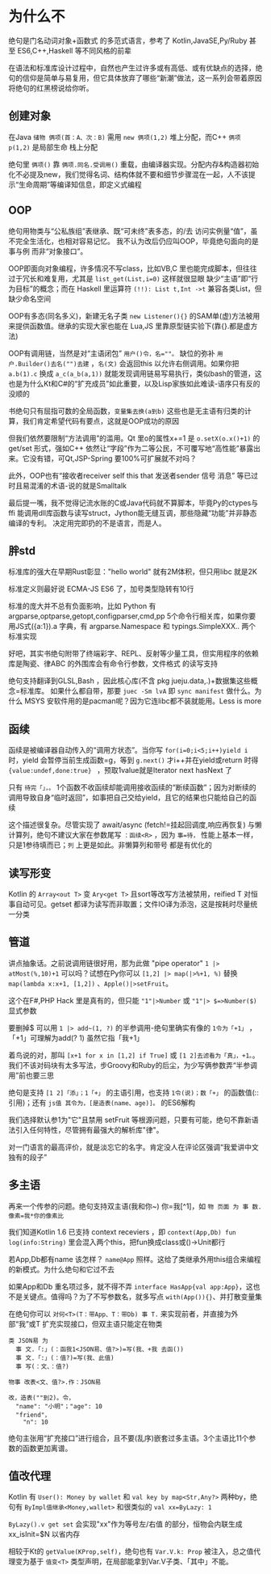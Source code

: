 # 为什么不

绝句是门名动词对象+函数式 的多范式语言，参考了 Kotlin,JavaSE,Py/Ruby 甚至 ES6,C++,Haskell 等不同风格的前辈

在语法和标准库设计过程中，自然也产生过许多或有高低、或有优缺点的选择，绝句的信仰是简单与易复用，但它具体放弃了哪些“新潮”做法，这一系列会带着原因 将绝句的红黑榜说给你听。

## 创建对象

在Java `储物 俩项(首：A、次：B)` 需用 `new 俩项(1,2)` 堆上分配，而C++ `俩项 p(1,2)` 是局部生命 栈上分配

绝句里 `俩项()` 靠 `俩项.同名.受调用()` 重载，由编译器实现。分配内存&构造器初始化不必提及new，我们觉得名词、结构体就不要和细节步骤混在一起，人不该提示“生命周期”等编译知信息，即定义式编程

## OOP

绝句用物类与“公私族组”表继承、既“可未终”表多态，的/去 访问实例量“值”，虽不完全生活化，也相对容易记忆。 我不认为改后仍应叫OOP，毕竟绝句面向的是事与例 而非“对象接口”。

OOP即面向对象编程，许多情况不写class，比如VB,C 里也能完成脚本，但往往过于冗长和难复用，尤其是 `list_get(List,i=0)` 这样就很显眼 缺少“主语”即“行为目标”的概念；而在 Haskell 里运算符 `(!!): List t,Int ->t` 兼容各类List，但缺少命名空间

OOP有多态(同名多义)，新建无名子类 `new Listener(){}` 的SAM单(虚)方法被用来提供函数值。继承的实现大家也能在 Lua,JS 里靠原型链实验下(靠{}.都是虚方法)

OOP有调用链，当然是对“主语闭包” `用户()令，名=""。` 缺位的弥补 `用户.Builder()去名("")去建` ，`名(文)` 会返回this 以允许右侧调用。如果你把 `a.b(1).c` 换成 `a_c(a_b(a,1))` 就能发现调用链易写易执行，类似bash的管道，这也是为什么Kt和C#的“扩充成员”如此重要，以及Lisp家族如此难读-语序只有反的 没顺的

书绝句只有屈指可数的全局函数，`变量集去换(a到b)` 这些也是无主语有归类的计算，我们肯定希望代码有要点，这就是OOP成功的原因

但我们依然要限制“方法调用”的滥用。Qt 里o的属性x+=1 是 `o.setX(o.x()+1)` 的 get/set 形式，强如C++ 依然让“字段”作为二等公民，不可覆写地“高性能”暴露出来。它没有错，可Qt,JSP-Spring 要100%可扩展就不对吗？

此外，OOP也有“接收者receiver self this that  发送者sender 信号 消息” 等已过时且易混淆的术语-说的就是Smalltalk

最后提一嘴，我不觉得记流水账的C或Java代码就不算脚本，毕竟Py的ctypes与ffi 能调用dll库函数与读写struct，Jython能无缝互调，那些隐藏“功能”并非静态编译的专利。 决定用完即扔的不是语言，而是人。

## 胖std

标准库的强大在早期Rust彰显："hello world" 就有2M体积，但只用libc 就是2K

标准定义则最好说 ECMA-JS ES6 了，加号类型隐转有10行

标准的庞大并不总有负面影响，比如 Python 有 argparse,optparse,getopt,configparser,cmd,pp 5个命令行相关库，如果你要用JS式({a:1}).a 字典，有 argparse.Namespace 和 typings.SimpleXXX.. 两个标准实现

好吧，其实书绝句附带了终端彩字、REPL、反射等少量工具，但实用程序的依赖库是陶瓷、律ABC 的外围库会有命令行参数，文件格式 的读写支持

绝句支持翻译到GLSL,Bash ，因此核心库(不含 pkg jueju.data,.)+数据集这些概念=标准库。 如果什么都自带，那要 `juec -Sm lvA` 即 `sync manifest` 做什么。为什么 MSYS 安软件用的是pacman呢？因为它连libc都不装就能用。Less is more

## 函续

函续是被编译器自动传入的“调用方状态”。当你写 `for(i=0;i<5;i++)yield i` 时，yield 会暂停当前生成函数=g，等到 `g.next()` 才i++并在yield或return 时得 `{value:undef,done:true} ` ，预取1value就是Iterator next hasNext 了

只有 `待完「」，。` 1个函数不收函续却能调用接收函续的“断续函数”；因为对断续的调用导致自身“临时返回”，如事把自己交给yield，且它的结果也只能给自己的函续

这个描述很复杂。尽管实现了 await/async (fetch!=挂起回调度,响应再恢复) 与懒计算列，绝句不建议大家在参数尾写 `：函续<R>` ，因为 `事=待，` 性能上基本一样，只是1参待填而已；`列` 上更是如此。非懒算列和带号 都是有优化的

## 读写形变

Kotlin 的 `Array<out T>` 变 `Ary<get T>` 且sort等改写方法被禁用，reified T 对恒事自动可见。getset 都译为读写而非取置；文件IO译为添泡，这是按耗时尽量统一分类

## 管道

讲点抽象话。之前说调用链很好用，那为此做 "pipe operator" `1 |> atMost(%,10)+1` 可以吗？试想在Py你可以 `[1,2] |> map(|>%+1, %)` 替换 `map(lambda x:x+1, [1,2])` 、`Apple()|>setFruit`。

这个在F#,PHP Hack 里是真有的，但只能 `"1"|>Number` 或 `"1"|> $=>Number($)` 显式参数

要删掉$ 可以用 `1 |> add~(1, ?)` 的半参调用-绝句里确实有像的 `1令为「+1」` ，「+1」可理解为add(? 1) 虽然它指「我+1」

着鸟说的对，那叫 `[x+1 for x in [1,2] if True]` 或 `[1 2]去滤看为「真」，+1。`。我们不该对码块有太多写法，步Groovy和Ruby的后尘，为少写俩参数弄“半参调用”前也要三思

绝句是支持 `[1 2]「添」；1「+」` 的主语引用，也支持 `1令(说)；数「+」` 的函数值(::引用)；还有 `js值 其令为，[是造表(name、age)]。` 的ES6解构

我们选择默认参1为"它"且禁用 setFruit 等根源问题，只要有可能，绝句不靠新语法引入任何特性，尽管拥有最强大的解析库"律"。

对一门语言的最高评价，就是淡忘它的名字。肯定没人在评论区强调“我爱讲中文独有的段子”

## 多主语

再来一个传参的问题。绝句支持双主语(我和你~) 你=我[^1]，如 `物 页面 为 事 数.像素=我*你的像素比`

我们知道Kotlin 1.6 已支持 context receviers ，即 `context(App,Db) fun log(info:String)` 里会混入两个this，把fun换成class或()->Unit都行

若App,Db都有name 该怎样？ `name@App` 照样。这给了类继承外用this组合来编程的新模式。为什么绝句和它过不去

如果App和Db 重名项过多，就不得不弄 `interface HasApp{val app:App}`，这也不是关键点。值得吗？为了不写参数名，就多写点 `with(App()){}`、并打散变量集

在绝句你可以 `对何<T>(T：带App、T：带Db) 事 T.` 来实现前者，并直接为外部“我”或T 扩充实现接口，但双主语只能定在物类

```
类 JSON易 为
  事 文.「:」(：函我1<JSON易、值?>)=写(我、+我 去函())
  事 文.「:」(：值?)=写(我、此值)
  事 写(：文、：值?)

物事 改表<文、值?>.作：JSON易

改，造表(""到2)。令，
  "name": "小明"；"age": 10
  "friend"，
    "n": 10
```

绝句主张用“扩充接口”进行组合，且不要(乱序)嵌套过多主语。3个主语比11个参数的函数更加离谱。

## 值改代理

Kotlin 有 `User(): Money by wallet` 和 `val key by map<Str,Any?>` 两种by，绝句有 `ByImpl值继承<Money,wallet>` 和很类似的 `val xx=ByLazy: 1`

`ByLazy().v get set` 会实现"xx"作为等号左/右值 的部分，恒物会内联生成 xx_isInit=$N 以省内存

相较于Kt的 `getValue(KProp,self)`，绝句也有 `Var.V.k: Prop` 被注入，总之值代理变为基于 `值变<T>` 类型声明，在局部能拿到Var.V子类、「其中」不能。

